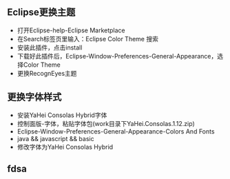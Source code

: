 ## Eclipse更换主题
- 打开Eclipse-help-Eclipse Marketplace
- 在Search标签页里输入：Eclipse Color Theme 搜索
- 安装此插件，点击install
- 下载好此插件后，Eclipse-Window-Preferences-General-Appearance，选择Color Theme
- 更换RecognEyes主题

## 更换字体样式
- 安装YaHei Consolas Hybrid字体
- 控制面版-字体，粘贴字体包(work目录下YaHei.Consolas.1.12.zip)
- Eclipse-Window-Preferences-General-Appearance-Colors And Fonts
- java && javascript && basic
- 修改字体为YaHei Consolas Hybrid

## fdsa 
